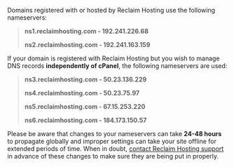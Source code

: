 Domains registered with or hosted by Reclaim Hosting use the following nameservers:

> **ns1.reclaimhosting.com - 192.241.226.68**
> 
> **ns2.reclaimhosting.com - 192.241.163.159**

If your domain is registered with Reclaim Hosting but you wish to manage DNS records **independently of cPanel**, the following nameservers are used:

> **ns3.reclaimhosting.com - 50.23.136.229**
> 
> **ns4.reclaimhosting.com - 50.23.75.97**
> 
> **ns5.reclaimhosting.com - 67.15.253.220**
> 
> **ns6.reclaimhosting.com - 184.173.150.57**

Please be aware that changes to your nameservers can take **24-48 hours** to propagate globally and improper settings can take your site offline for extended periods of time. When in doubt, [contact Reclaim Hosting support](mailto:support@reclaimhosting.com) in advance of these changes to make sure they are being put in properly.
